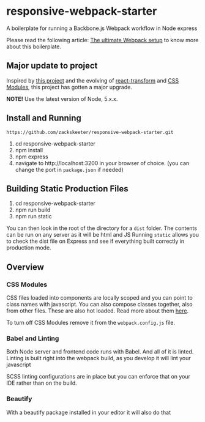 # responsive-webpack-starter
A boilerplate for running a Backbone.js Webpack workflow in Node express

Please read the following article: [The ultimate Webpack setup](http://www.christianalfoni.com/articles/2015_04_19_The-ultimate-webpack-setup) to know more about this boilerplate.

## Major update to project
Inspired by [this project](https://github.com/vesparny/react-kickstart) and the evolving of [react-transform](https://github.com/gaearon/react-transform-boilerplate) and [CSS Modules]((http://glenmaddern.com/articles/css-modules)), this project has gotten a major upgrade.

**NOTE!** Use the latest version of Node, 5.x.x.

## Install and Running
`https://github.com/zackskeeter/responsive-webpack-starter.git`

1. cd responsive-webpack-starter
2. npm install
3. npm express
4. navigate to http://localhost:3200 in your browser of choice. (you can change the port in `package.json` if needed)

## Building Static Production Files

1. cd responsive-webpack-starter
2. npm run build
3. npm run static

You can then look in the root of the directory for a `dist` folder. The contents can be run on any server as it will be html and JS
Running `static` allows you to check the dist file on Express and see if everything built correctly in production mode. 

## Overview

### CSS Modules
CSS files loaded into components are locally scoped and you can point to class names with javascript. You can also compose classes together, also from other files. These are also hot loaded. Read more about them [here](http://glenmaddern.com/articles/css-modules).

To turn off CSS Modules remove it from the `webpack.config.js` file.

### Babel and Linting
Both Node server and frontend code runs with Babel. And all of it is linted. Linting is built right into the webpack build, as you develop it will lint your javascript

SCSS linting configurations are in place but you can enforce that on your IDE rather than on the build. 

### Beautify
With a beautify package installed in your editor it will also do that
